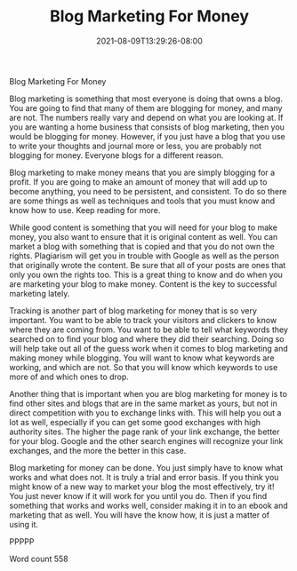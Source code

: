 ﻿---
title: "Blog Marketing For Money"
date: 2021-08-09T13:29:26-08:00
description: "TXT Tips for Web Success"
featured_image: "/images/TXT.jpg"
tags: ["TXT"]
---

Blog Marketing For Money

Blog marketing is something that most everyone is doing that owns a blog. You are going to find that many of them are blogging for money, and many are not. The numbers really vary and depend  on what you are looking at. If you are wanting a home business that consists of blog marketing, then you would be blogging for money. However, if you just have a blog that you use to write your thoughts and journal more or less, you are probably not blogging for money. Everyone blogs for a different reason.

Blog marketing to make money means that you are simply blogging for a profit. If you are going to make an amount of money that will add up to become anything, you need to be persistent, and consistent. To do so there are some things as well as techniques and tools that you must know and know how to use. Keep reading for more.

While good content is something that you will need for your blog to make money, you also want to ensure that it is original content as well. You can market a blog with something that is copied and that you do not own the rights. Plagiarism will get you in trouble with Google as well as the person that originally wrote the content. Be sure that all of your posts are ones that only you own the rights too. This is a great thing to know and do when you are marketing your blog to make money. Content is the key to successful marketing lately.

Tracking is another part of blog marketing for money that is so very important. You want to be able to track your visitors and clickers to know where they are coming from. You want to be able to tell what keywords they searched on to find your blog and where they did their searching. Doing so will help take out all of the guess work when it comes to blog marketing and making money while blogging. You will want to know what keywords are working, and which are not. So that you will know which keywords to use more of and which ones to drop.

Another thing that is important when you are blog marketing for money is to find other sites and blogs that are in the same market as yours, but not in direct competition with you to exchange links with. This will help you out a lot as well, especially if you can get some good exchanges with high authority sites. The higher the page rank of your link exchange, the better for your blog. Google and the other search engines will recognize your link exchanges, and the more the better in this case.

Blog marketing for money can be done. You just simply have to know what works and what does not. It is truly a trial and error basis. If you think you might know of a new way to market your blog the most effectively, try it! You just never know if it will work for you until you do. Then if you find something that works and works well, consider making it in to an ebook and marketing that as well. You will have the know how, it is just a matter of using it.

PPPPP

Word count 558
